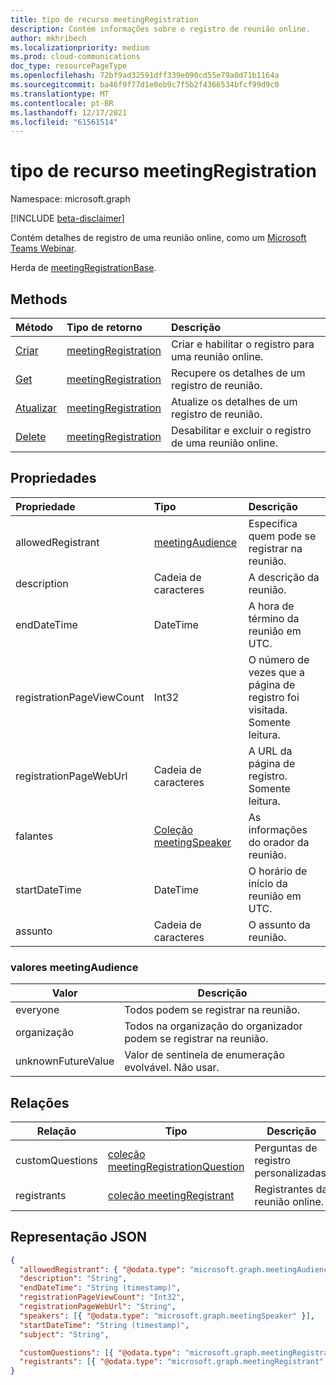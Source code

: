 ```yaml
---
title: tipo de recurso meetingRegistration
description: Contém informações sobre o registro de reunião online.
author: mkhribech
ms.localizationpriority: medium
ms.prod: cloud-communications
doc_type: resourcePageType
ms.openlocfilehash: 72bf9ad32591dff339e090cd55e79a0d71b1164a
ms.sourcegitcommit: ba46f9f77d1e0eb9c7f5b2f4366534bfcf99d9c0
ms.translationtype: MT
ms.contentlocale: pt-BR
ms.lasthandoff: 12/17/2021
ms.locfileid: "61561514"
---
```

# <a name="meetingregistration-resource-type"></a>tipo de recurso meetingRegistration

Namespace: microsoft.graph

[!INCLUDE [beta-disclaimer](../../includes/beta-disclaimer.md)]

Contém detalhes de registro de uma reunião online, como um [Microsoft Teams Webinar](https://support.microsoft.com/en-us/office/get-started-with-teams-webinars-42f3f874-22dc-4289-b53f-bbc1a69013e3). 

Herda de [meetingRegistrationBase](meetingregistrationbase.md).

## <a name="methods"></a>Methods

| Método | Tipo de retorno | Descrição |
| :----- | :---------- | :---------- |
|[Criar](../api/meetingregistration-post.md) | [meetingRegistration](meetingregistration.md) | Criar e habilitar o registro para uma reunião online. |
|[Get](../api/meetingregistration-get.md) | [meetingRegistration](meetingregistration.md) | Recupere os detalhes de um registro de reunião. |
|[Atualizar](../api/meetingregistration-update.md) | [meetingRegistration](meetingregistration.md) | Atualize os detalhes de um registro de reunião. |
|[Delete](../api/meetingregistration-delete.md) | [meetingRegistration](meetingregistration.md) | Desabilitar e excluir o registro de uma reunião online. |

## <a name="properties"></a>Propriedades

| Propriedade | Tipo | Descrição |
| :------- | :--- | :---------- |
| allowedRegistrant | [meetingAudience](#meetingaudience-values) | Especifica quem pode se registrar na reunião. |
| description | Cadeia de caracteres | A descrição da reunião. |
| endDateTime | DateTime | A hora de término da reunião em UTC. |
| registrationPageViewCount | Int32 | O número de vezes que a página de registro foi visitada. Somente leitura. |
| registrationPageWebUrl | Cadeia de caracteres | A URL da página de registro. Somente leitura. |
| falantes | [Coleção meetingSpeaker](meetingSpeaker.md) | As informações do orador da reunião. |
| startDateTime | DateTime | O horário de início da reunião em UTC. |
| assunto | Cadeia de caracteres | O assunto da reunião. |

### <a name="meetingaudience-values"></a>valores meetingAudience

| Valor              | Descrição |
| ------------------ | ----------- |
| everyone           | Todos podem se registrar na reunião. |
| organização       | Todos na organização do organizador podem se registrar na reunião. |
| unknownFutureValue | Valor de sentinela de enumeração evolvável. Não usar. |

## <a name="relationships"></a>Relações

| Relação | Tipo | Descrição |
| ------------ | ---- | ----------- |
| customQuestions | [coleção meetingRegistrationQuestion](meetingRegistrationQuestion.md)| Perguntas de registro personalizadas. |
| registrants | [coleção meetingRegistrant](meetingRegistrant.md) | Registrantes da reunião online. |

## <a name="json-representation"></a>Representação JSON

<!-- {
  "blockType": "resource",
  "@odata.type": "microsoft.graph.meetingRegistration"
}-->

```json
{
  "allowedRegistrant": { "@odata.type": "microsoft.graph.meetingAudience" },
  "description": "String",
  "endDateTime": "String (timestamp)",
  "registrationPageViewCount": "Int32",
  "registrationPageWebUrl": "String",
  "speakers": [{ "@odata.type": "microsoft.graph.meetingSpeaker" }],
  "startDateTime": "String (timestamp)",
  "subject": "String",

  "customQuestions": [{ "@odata.type": "microsoft.graph.meetingRegistrationQuestion" }],
  "registrants": [{ "@odata.type": "microsoft.graph.meetingRegistrant" }]
}
```
